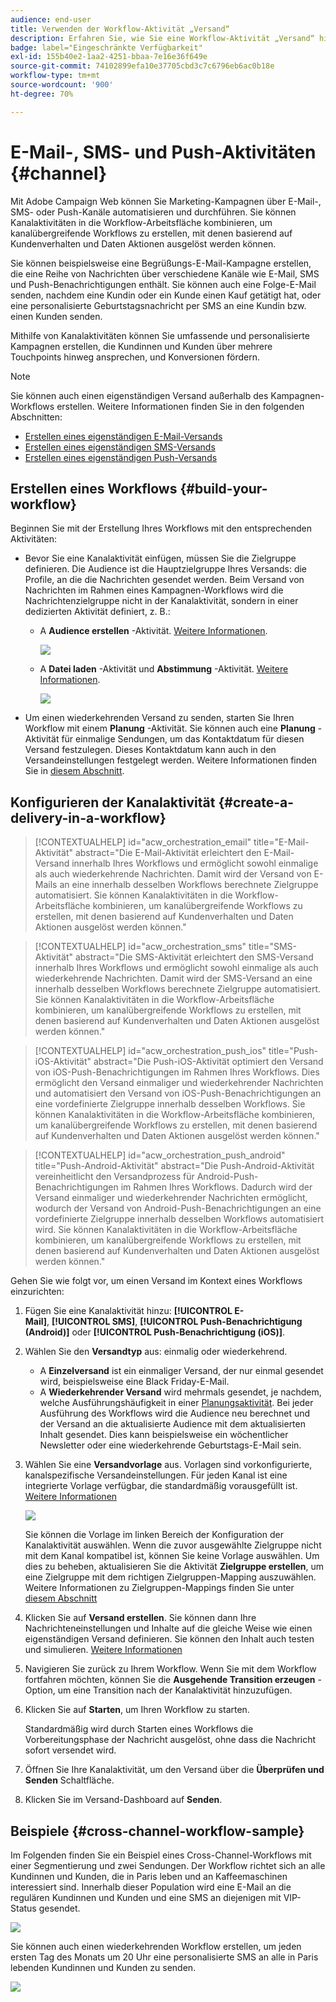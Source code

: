 ```yaml
---
audience: end-user
title: Verwenden der Workflow-Aktivität „Versand“
description: Erfahren Sie, wie Sie eine Workflow-Aktivität „Versand“ hinzufügen (E-Mail, Push-Benachrichtigung, SMS).
badge: label="Eingeschränkte Verfügbarkeit"
exl-id: 155b40e2-1aa2-4251-bbaa-7e16e36f649e
source-git-commit: 74102899efa10e37705cbd3c7c6796eb6ac0b18e
workflow-type: tm+mt
source-wordcount: '900'
ht-degree: 70%

---
```


# E-Mail-, SMS- und Push-Aktivitäten {#channel}

Mit Adobe Campaign Web können Sie Marketing-Kampagnen über E-Mail-, SMS- oder Push-Kanäle automatisieren und durchführen. Sie können Kanalaktivitäten in die Workflow-Arbeitsfläche kombinieren, um kanalübergreifende Workflows zu erstellen, mit denen basierend auf Kundenverhalten und Daten Aktionen ausgelöst werden können.

Sie können beispielsweise eine Begrüßungs-E-Mail-Kampagne erstellen, die eine Reihe von Nachrichten über verschiedene Kanäle wie E-Mail, SMS und Push-Benachrichtigungen enthält. Sie können auch eine Folge-E-Mail senden, nachdem eine Kundin oder ein Kunde einen Kauf getätigt hat, oder eine personalisierte Geburtstagsnachricht per SMS an eine Kundin bzw. einen Kunden senden.

Mithilfe von Kanalaktivitäten können Sie umfassende und personalisierte Kampagnen erstellen, die Kundinnen und Kunden über mehrere Touchpoints hinweg ansprechen, und Konversionen fördern.

>[!NOTE]
>
>Sie können auch einen eigenständigen Versand außerhalb des Kampagnen-Workflows erstellen. Weitere Informationen finden Sie in den folgenden Abschnitten:
>* [Erstellen eines eigenständigen E-Mail-Versands](../../email/create-email.md)
>* [Erstellen eines eigenständigen SMS-Versands](../../sms/create-sms.md)
>* [Erstellen eines eigenständigen Push-Versands](../../push/create-push.md)

## Erstellen eines Workflows {#build-your-workflow}

Beginnen Sie mit der Erstellung Ihres Workflows mit den entsprechenden Aktivitäten:

* Bevor Sie eine Kanalaktivität einfügen, müssen Sie die Zielgruppe definieren. Die Audience ist die Hauptzielgruppe Ihres Versands: die Profile, an die die Nachrichten gesendet werden. Beim Versand von Nachrichten im Rahmen eines Kampagnen-Workflows wird die Nachrichtenzielgruppe nicht in der Kanalaktivität, sondern in einer dedizierten Aktivität definiert, z. B.:

   * A **Audience erstellen** -Aktivität. [Weitere Informationen](build-audience.md).

     ![](../../msg/assets/add-delivery-in-wf.png)

   * A **Datei laden** -Aktivität und **Abstimmung** -Aktivität. [Weitere Informationen](load-file.md).

     ![](../assets/workflow-reconciliation-criteria.png)



* Um einen wiederkehrenden Versand zu senden, starten Sie Ihren Workflow mit einem **Planung** -Aktivität. Sie können auch eine **Planung** -Aktivität für einmalige Sendungen, um das Kontaktdatum für diesen Versand festzulegen. Dieses Kontaktdatum kann auch in den Versandeinstellungen festgelegt werden. Weitere Informationen finden Sie in [diesem Abschnitt](scheduler.md).


## Konfigurieren der Kanalaktivität {#create-a-delivery-in-a-workflow}

>[!CONTEXTUALHELP]
>id="acw_orchestration_email"
>title="E-Mail-Aktivität"
>abstract="Die E-Mail-Aktivität erleichtert den E-Mail-Versand innerhalb Ihres Workflows und ermöglicht sowohl einmalige als auch wiederkehrende Nachrichten. Damit wird der Versand von E-Mails an eine innerhalb desselben Workflows berechnete Zielgruppe automatisiert. Sie können Kanalaktivitäten in die Workflow-Arbeitsfläche kombinieren, um kanalübergreifende Workflows zu erstellen, mit denen basierend auf Kundenverhalten und Daten Aktionen ausgelöst werden können."

>[!CONTEXTUALHELP]
>id="acw_orchestration_sms"
>title="SMS-Aktivität"
>abstract="Die SMS-Aktivität erleichtert den SMS-Versand innerhalb Ihres Workflows und ermöglicht sowohl einmalige als auch wiederkehrende Nachrichten. Damit wird der SMS-Versand an eine innerhalb desselben Workflows berechnete Zielgruppe automatisiert. Sie können Kanalaktivitäten in die Workflow-Arbeitsfläche kombinieren, um kanalübergreifende Workflows zu erstellen, mit denen basierend auf Kundenverhalten und Daten Aktionen ausgelöst werden können."

>[!CONTEXTUALHELP]
>id="acw_orchestration_push_ios"
>title="Push-iOS-Aktivität"
>abstract="Die Push-iOS-Aktivität optimiert den Versand von iOS-Push-Benachrichtigungen im Rahmen Ihres Workflows. Dies ermöglicht den Versand einmaliger und wiederkehrender Nachrichten und automatisiert den Versand von iOS-Push-Benachrichtigungen an eine vordefinierte Zielgruppe innerhalb desselben Workflows. Sie können Kanalaktivitäten in die Workflow-Arbeitsfläche kombinieren, um kanalübergreifende Workflows zu erstellen, mit denen basierend auf Kundenverhalten und Daten Aktionen ausgelöst werden können."

>[!CONTEXTUALHELP]
>id="acw_orchestration_push_android"
>title="Push-Android-Aktivität"
>abstract="Die Push-Android-Aktivität vereinheitlicht den Versandprozess für Android-Push-Benachrichtigungen im Rahmen Ihres Workflows. Dadurch wird der Versand einmaliger und wiederkehrender Nachrichten ermöglicht, wodurch der Versand von Android-Push-Benachrichtigungen an eine vordefinierte Zielgruppe innerhalb desselben Workflows automatisiert wird. Sie können Kanalaktivitäten in die Workflow-Arbeitsfläche kombinieren, um kanalübergreifende Workflows zu erstellen, mit denen basierend auf Kundenverhalten und Daten Aktionen ausgelöst werden können."

Gehen Sie wie folgt vor, um einen Versand im Kontext eines Workflows einzurichten:

1. Fügen Sie eine Kanalaktivität hinzu: **[!UICONTROL E-Mail]**, **[!UICONTROL SMS]**, **[!UICONTROL Push-Benachrichtigung (Android)]** oder **[!UICONTROL Push-Benachrichtigung (iOS)]**.

1. Wählen Sie den **Versandtyp** aus: einmalig oder wiederkehrend.

   * A **Einzelversand** ist ein einmaliger Versand, der nur einmal gesendet wird, beispielsweise eine Black Friday-E-Mail.
   * A **Wiederkehrender Versand** wird mehrmals gesendet, je nachdem, welche Ausführungshäufigkeit in einer [Planungsaktivität](scheduler.md). Bei jeder Ausführung des Workflows wird die Audience neu berechnet und der Versand an die aktualisierte Audience mit dem aktualisierten Inhalt gesendet. Dies kann beispielsweise ein wöchentlicher Newsletter oder eine wiederkehrende Geburtstags-E-Mail sein.

1. Wählen Sie eine **Versandvorlage** aus. Vorlagen sind vorkonfigurierte, kanalspezifische Versandeinstellungen. Für jeden Kanal ist eine integrierte Vorlage verfügbar, die standardmäßig vorausgefüllt ist. [Weitere Informationen](../../msg/delivery-template.md)

   ![](../assets/delivery-activity-in-wf.png)

   Sie können die Vorlage im linken Bereich der Konfiguration der Kanalaktivität auswählen. Wenn die zuvor ausgewählte Zielgruppe nicht mit dem Kanal kompatibel ist, können Sie keine Vorlage auswählen. Um dies zu beheben, aktualisieren Sie die Aktivität **Zielgruppe erstellen**, um eine Zielgruppe mit dem richtigen Zielgruppen-Mapping auszuwählen. Weitere Informationen zu Zielgruppen-Mappings finden Sie unter [diesem Abschnitt](../../audience/targeting-dimensions.md)

1. Klicken Sie auf **Versand erstellen**. Sie können dann Ihre Nachrichteneinstellungen und Inhalte auf die gleiche Weise wie einen eigenständigen Versand definieren. Sie können den Inhalt auch testen und simulieren. [Weitere Informationen](../../msg/gs-messages.md)

1. Navigieren Sie zurück zu Ihrem Workflow. Wenn Sie mit dem Workflow fortfahren möchten, können Sie die **Ausgehende Transition erzeugen** -Option, um eine Transition nach der Kanalaktivität hinzuzufügen.

1. Klicken Sie auf **Starten**, um Ihren Workflow zu starten.

   Standardmäßig wird durch Starten eines Workflows die Vorbereitungsphase der Nachricht ausgelöst, ohne dass die Nachricht sofort versendet wird.

1. Öffnen Sie Ihre Kanalaktivität, um den Versand über die **Überprüfen und Senden** Schaltfläche.

1. Klicken Sie im Versand-Dashboard auf **Senden**.

## Beispiele {#cross-channel-workflow-sample}

Im Folgenden finden Sie ein Beispiel eines Cross-Channel-Workflows mit einer Segmentierung und zwei Sendungen. Der Workflow richtet sich an alle Kundinnen und Kunden, die in Paris leben und an Kaffeemaschinen interessiert sind. Innerhalb dieser Population wird eine E-Mail an die regulären Kundinnen und Kunden und eine SMS an diejenigen mit VIP-Status gesendet.

![](../assets/workflow-channel-example.png)

<!--
description, which use case you can perform (common other activities that you can link before of after the activity)

how to add and configure the activity

example of a configured activity within a workflow
The Email delivery activity allows you to configure the sending an email in a workflow. 

-->

Sie können auch einen wiederkehrenden Workflow erstellen, um jeden ersten Tag des Monats um 20 Uhr eine personalisierte SMS an alle in Paris lebenden Kundinnen und Kunden zu senden.

![](../assets/workflow-channel-example2.png)

<!-- Scheduled emails available?

This can be a single send email and sent just once, or it can be a recurring email.
* Single send emails are standard emails, sent once.
* Recurring emails allow you to send the same email multiple times to different targets over a defined period. You can aggregate the deliveries per period in order to get reports that correspond to your needs.

When linked to a scheduler, you can define recurring emails.
Email recipients are defined upstream of the activity in the same workflow, via an Audience targeting activity.

-->


<!--The message preparation is triggered according to the workflow execution parameters. From the message dashboard, you can select whether to request or not a manual confirmation to send the message (required by default). You can start the workflow manually or place a scheduler activity in the workflow to automate execution.-->
